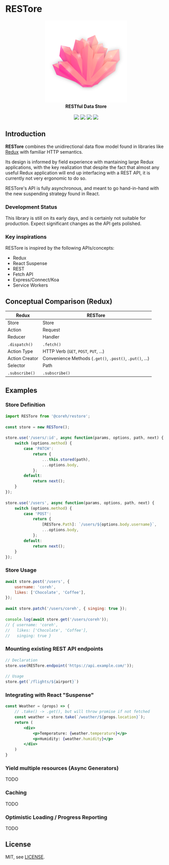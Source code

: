 # RESTore

<p align="center">
<img src="https://github.com/coreh/RESTore/raw/master/logo.png" width="256" height="256"><br>
<strong>RESTful Data Store</strong><br><br>
<img src="https://img.shields.io/npm/v/@coreh/restore.svg">
<img src="https://img.shields.io/npm/l/@coreh/restore.svg">
<img src="https://img.shields.io/travis/coreh/RESTore.svg">
<img src="https://img.shields.io/david/coreh/RESTore.svg">
</p>

## Introduction

**RESTore** combines the unidirectional data flow model found in libraries like [Redux](https://redux.js.org) with familiar HTTP semantics.

Its design is informed by field experience with mantaining large Redux applications, with the key realization that despite the fact that almost any useful Redux application will end up interfacing with a REST API, it is currently not very ergonomic to do so.

RESTore's API is fully asynchronous, and meant to go hand-in-hand with the new suspending strategy found in React.

### Development Status

This library is still on its early days, and is certainly not suitable for production. Expect significant changes as the API gets polished.

### Key inspirations

RESTore is inspired by the following APIs/concepts:

- Redux
- React Suspense
- REST
- Fetch API
- Express/Connect/Koa
- Service Workers

## Conceptual Comparison (Redux)

| Redux          | RESTore                                                  |
|----------------|----------------------------------------------------------|
| Store          | Store                                                    |
| Action         | Request                                                  |
| Reducer        | Handler                                                  |
| `.dispatch()`  | `.fetch()`                                               |
| Action Type    | HTTP Verb (`GET`, `POST`, `PUT`, ...)                    |
| Action Creator | Convenience Methods (`.get()`, `.post()`, `.put()`, ...) |
| Selector       | Path                                                     |
| `.subscribe()` | `.subscribe()`                                           |

## Examples

### Store Definition

```js
import RESTore from '@coreh/restore';

const store = new RESTore();

store.use('/users/:id', async function(params, options, path, next) {
    switch (options.method) {
        case 'PATCH':
            return {
                ...this.stored(path),
                ...options.body,
            };
        default:
            return next();
    }
});

store.use('/users', async function(params, options, path, next) {
    switch (options.method) {
        case 'POST':
            return {
                [RESTore.Path]: `/users/${options.body.username}`,
                ...options.body,
            };
        default:
            return next();
    }
});
```

### Store Usage

```js
await store.post('/users', {
    username: 'coreh',
    likes: ['Chocolate', 'Coffee'],
});

await store.patch('/users/coreh', { singing: true });

console.log(await store.get('/users/coreh'));
// { username: 'coreh',
//   likes: ['Chocolate', 'Coffee'],
//   singing: true }
```

### Mounting existing REST API endpoints

```js
// Declaration
store.use(RESTore.endpoint('https://api.example.com/'));

// Usage
store.get(`/flights/${airport}`)
```

### Integrating with React "Suspense"

```jsx
const Weather = (props) => {
    // .take() -> .get(), but will throw promise if not fetched
    const weather = store.take(`/weather/${props.location}`);
    return (
        <div>
            <p>Temperature: {weather.temperature}</p>
            <p>Humidity: {weather.humidity}</p>
        </div>
    )
}
```

### Yield multiple resources (Async Generators)

TODO

### Caching

TODO

### Optimistic Loading / Progress Reporting

TODO

## License

MIT, see [LICENSE](LICENSE).
